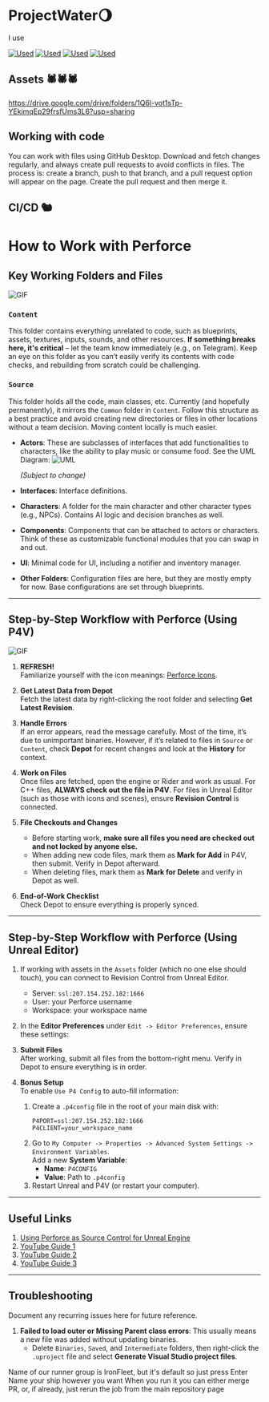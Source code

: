 # ProjectWater🌖
I use

[![Used](https://skillicons.dev/icons?i=unreal)](https://www.unrealengine.com/en-US)
[![Used](https://skillicons.dev/icons?i=cpp)](https://dev.epicgames.com/documentation/en-us/unreal-engine/unreal-engine-programming-and-scripting)
[![Used](https://skillicons.dev/icons?i=rider)](https://www.jetbrains.com/lp/rider-unreal/)
[![Used](https://skillicons.dev/icons?i=discord)](https://discord.gg/VctsYqtd)

## Assets 🕷️🕷️🕷️
https://drive.google.com/drive/folders/1Q6l-vot1sTp-YEkimqEp29frsfUms3L6?usp=sharing

## Working with code
You can work with files using GitHub Desktop. Download and fetch changes regularly, and always create pull requests to avoid conflicts in files. The process is: create a branch, push to that branch, and a pull request option will appear on the page. Create the pull request and then merge it.

## CI/CD 🐿️
# How to Work with Perforce

## Key Working Folders and Files

![GIF](https://media0.giphy.com/media/W8ndsoHqSCGBUzHb4a/giphy.gif?cid=7941fdc6fwc5973n3tte3j2p6l60a38n2ngzae8ly34xqko7&ep=v1_gifs_search&rid=giphy.gif&ct=g)

### `Content`
This folder contains everything unrelated to code, such as blueprints, assets, textures, inputs, sounds, and other resources. **If something breaks here, it's critical** – let the team know immediately (e.g., on Telegram). Keep an eye on this folder as you can’t easily verify its contents with code checks, and rebuilding from scratch could be challenging.

### `Source`
This folder holds all the code, main classes, etc. Currently (and hopefully permanently), it mirrors the `Common` folder in `Content`. Follow this structure as a best practice and avoid creating new directories or files in other locations without a team decision. Moving content locally is much easier.  

- **Actors**: These are subclasses of interfaces that add functionalities to characters, like the ability to play music or consume food. See the UML Diagram:
  ![UML](https://github.com/Peter-Ershow/ProjectWater/uml.png)

  *(Subject to change)*

- **Interfaces**: Interface definitions.

- **Characters**: A folder for the main character and other character types (e.g., NPCs). Contains AI logic and decision branches as well.

- **Components**: Components that can be attached to actors or characters. Think of these as customizable functional modules that you can swap in and out.

- **UI**: Minimal code for UI, including a notifier and inventory manager.

- **Other Folders**: Configuration files are here, but they are mostly empty for now. Base configurations are set through blueprints.

---

## Step-by-Step Workflow with Perforce (Using P4V)

![GIF](https://media3.giphy.com/media/b6iVj3IM54Abm/giphy.gif?cid=7941fdc6xn9wek6k7644itnid0tu4lbvc3bkk74p3hh2rufa&ep=v1_gifs_search&rid=giphy.gif&ct=g)

1. **REFRESH!**  
   Familiarize yourself with the icon meanings: [Perforce Icons](https://www.perforce.com/manuals/p4v/Content/P4V/using.icons.html).

2. **Get Latest Data from Depot**  
   Fetch the latest data by right-clicking the root folder and selecting **Get Latest Revision**.
3. **Handle Errors**  
   If an error appears, read the message carefully. Most of the time, it’s due to unimportant binaries. However, if it’s related to files in `Source` or `Content`, check **Depot** for recent changes and look at the **History** for context.

4. **Work on Files**  
   Once files are fetched, open the engine or Rider and work as usual. For C++ files, **ALWAYS check out the file in P4V**. For files in Unreal Editor (such as those with icons and scenes), ensure **Revision Control** is connected.

5. **File Checkouts and Changes**  
   - Before starting work, **make sure all files you need are checked out and not locked by anyone else.**
   - When adding new code files, mark them as **Mark for Add** in P4V, then submit. Verify in Depot afterward.
   - When deleting files, mark them as **Mark for Delete** and verify in Depot as well.

6. **End-of-Work Checklist**  
   Check Depot to ensure everything is properly synced.

---

## Step-by-Step Workflow with Perforce (Using Unreal Editor)

1. If working with assets in the `Assets` folder (which no one else should touch), you can connect to Revision Control from Unreal Editor.  
   - Server: `ssl:207.154.252.182:1666`
   - User: your Perforce username
   - Workspace: your workspace name

2. In the **Editor Preferences** under `Edit -> Editor Preferences`, ensure these settings:

3. **Submit Files**  
   After working, submit all files from the bottom-right menu. Verify in Depot to ensure everything is in order.

4. **Bonus Setup**  
   To enable `Use P4 Config` to auto-fill information:
   1. Create a `.p4config` file in the root of your main disk with:
      ```
      P4PORT=ssl:207.154.252.182:1666
      P4CLIENT=your_workspace_name
      ```
   2. Go to `My Computer -> Properties -> Advanced System Settings -> Environment Variables`.  
      Add a new **System Variable**:  
      - **Name**: `P4CONFIG`  
      - **Value**: Path to `.p4config`
   3. Restart Unreal and P4V (or restart your computer).

---

## Useful Links

1. [Using Perforce as Source Control for Unreal Engine](https://dev.epicgames.com/documentation/en-us/unreal-engine/using-perforce-as-source-control-for-unreal-engine)
2. [YouTube Guide 1](https://www.youtube.com/watch?v=7PRo8gK6SNM)
3. [YouTube Guide 2](https://www.youtube.com/watch?v=0HlLccLl9oI)
4. [YouTube Guide 3](https://www.youtube.com/watch?v=YKMDdtX-8gM)

---

## Troubleshooting

Document any recurring issues here for future reference.

1. **Failed to load outer or Missing Parent class errors**: This usually means a new file was added without updating binaries.  
   - Delete `Binaries`, `Saved`, and `Intermediate` folders, then right-click the `.uproject` file and select **Generate Visual Studio project files**.


Name of our runner group is IronFleet, but it's default so just press Enter
Name your ship however you want
When you run it you can either merge PR, or, if already, just rerun the job from the main repository page
